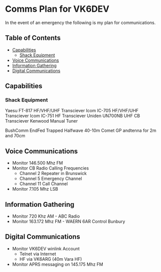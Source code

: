 # Comms Plan for VK6DEV <!-- omit from toc -->

In the event of an emergency the following is my plan for communications.

## Table of Contents <!-- omit from toc -->

- [Capabilities](#capabilities)
  - [Shack Equipment](#shack-equipment)
- [Voice Communications](#voice-communications)
- [Information Gathering](#information-gathering)
- [Digital Communications](#digital-communications)

## Capabilities

### Shack Equipment

Yaesu FT-817 HF/VHF/UHF Transciever
Icom IC-705 HF/VHF/UHF Transciever
Icom IC-751 HF Transciever
Uniden UN700NB UHF CB Transciever
Kenwood Manual Tuner

BushComm EndFed Trapped Halfwave 40-10m
Comet GP andtenna for 2m and 70cm


## Voice Communications

- Monitor 146.500 Mhz FM
- Monitor CB Radio Calling Frequencies
  - Channel 2 Repeater in Brunswick
  - Channel 5 Emergency Channel
  - Channel 11 Call Channel
- Monitor 7.105 Mhz LSB

## Information Gathering

- Monitor 720 Khz AM - ABC Radio
- Monitor 163.172 Mhz FM - WAERN 6AR Control Bunbury

## Digital Communications

- Monitor VK6DEV winlink Account
  - Telnet via Internet
  - HF via VK6ARG (40m Vara HF)
- Monitor APRS messaging on 145.175 Mhz FM
